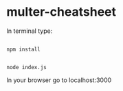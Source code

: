 # multer-cheatsheet

In terminal type:

<code>
npm install

node index.js
</code>

In your browser go to localhost:3000
